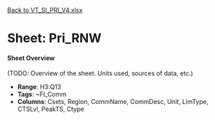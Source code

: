 [Back to VT_SI_PRI_V4.xlsx](README.md)

# Sheet: Pri_RNW

#### Sheet Overview

(TODO: Overview of the sheet. Units used, sources of data, etc.)

- **Range**: H3:Q13
- **Tags**: ~FI_Comm
- **Columns**: Csets, Region, CommName, CommDesc, Unit, LimType, CTSLvl, PeakTS, Ctype

